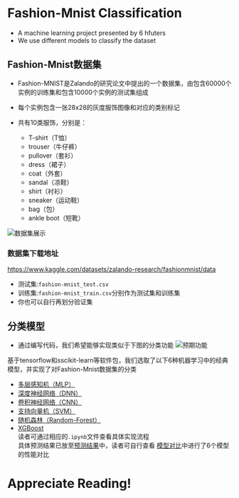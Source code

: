 # Fashion-Mnist Classification
- A machine learning project presented by 6 hfuters
- We use different models to classify the dataset
## Fashion-Mnist数据集
- Fashion-MNIST是Zalando的研究论文中提出的一个数据集，由包含60000个实例的训练集和包含10000个实例的测试集组成
- 每个实例包含一张28x28的灰度服饰图像和对应的类别标记
- 共有10类服饰，分别是：
  
  - T-shirt（T恤）
  - trouser（牛仔裤）
  - pullover（套衫）
  - dress（裙子）
  - coat（外套）
  - sandal（凉鞋）
  - shirt（衬衫）
  - sneaker（运动鞋）
  - bag（包）
  - ankle boot（短靴）
  
![数据集展示](https://i-blog.csdnimg.cn/blog_migrate/e1cc2fc3420f61881757e57ef523479a.png#pic_center)
### 数据集下载地址  
https://www.kaggle.com/datasets/zalando-research/fashionmnist/data  

- 测试集:`fashion-mnist_test.csv`
- 训练集:`fashion-mnist_train.csv`分别作为测试集和训练集
- 你也可以自行再划分验证集
## 分类模型
- 通过编写代码，我们希望能够实现类似于下图的分类功能
![预期功能](https://i-blog.csdnimg.cn/blog_migrate/1acd4c5e5ef73c7b46a7bb45eb4f9ac6.png#pic_center)

基于tensorflow和sscikit-learn等软件包，我们选取了以下6种机器学习中的经典模型，并实现了对Fashion-Mnist数据集的分类
- [多层感知机（MLP）](/MLP.ipynb)
- [深度神经网络（DNN）](/DNN.ipynb)
- [卷积神经网络（CNN）](/CNN.ipynb)
- [支持向量机（SVM）](/SVM.ipynb)
- [随机森林（Random-Forest）](/Random-Forest.ipynb)
- [XGBoost](/XGBoost.ipynb)  
读者可通过相应的`.ipynb`文件查看具体实现流程  
具体预测结果已放至[预测结果](/预测结果)中，读者可自行查看
  [模型对比](/模型对比)中进行了6个模型的性能对比

# **Appreciate Reading!**
